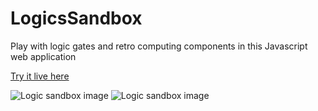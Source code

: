 # LogicsSandbox
Play with logic gates and retro computing components in this Javascript web application

[Try it live here](http://www.buysdb.nl/test/logicSandboxTest/)

<img alt="Logic sandbox image" src="http://buysdb.nl/images/logic_sandbox_register_release.png">

<img alt="Logic sandbox image" src="http://buysdb.nl/images/logic_sandbox_pre-alpha-release.png">
